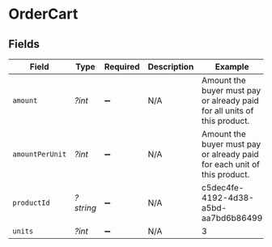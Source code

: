 # OrderCart


## Fields

| Field                                                                    | Type                                                                     | Required                                                                 | Description                                                              | Example                                                                  |
| ------------------------------------------------------------------------ | ------------------------------------------------------------------------ | ------------------------------------------------------------------------ | ------------------------------------------------------------------------ | ------------------------------------------------------------------------ |
| `amount`                                                                 | *?int*                                                                   | :heavy_minus_sign:                                                       | N/A                                                                      | Amount the buyer must pay or already paid for all units of this product. |
| `amountPerUnit`                                                          | *?int*                                                                   | :heavy_minus_sign:                                                       | N/A                                                                      | Amount the buyer must pay or already paid for each unit of this product. |
| `productId`                                                              | *?string*                                                                | :heavy_minus_sign:                                                       | N/A                                                                      | c5dec4fe-4192-4d38-a5bd-aa7bd6b86499                                     |
| `units`                                                                  | *?int*                                                                   | :heavy_minus_sign:                                                       | N/A                                                                      | 3                                                                        |